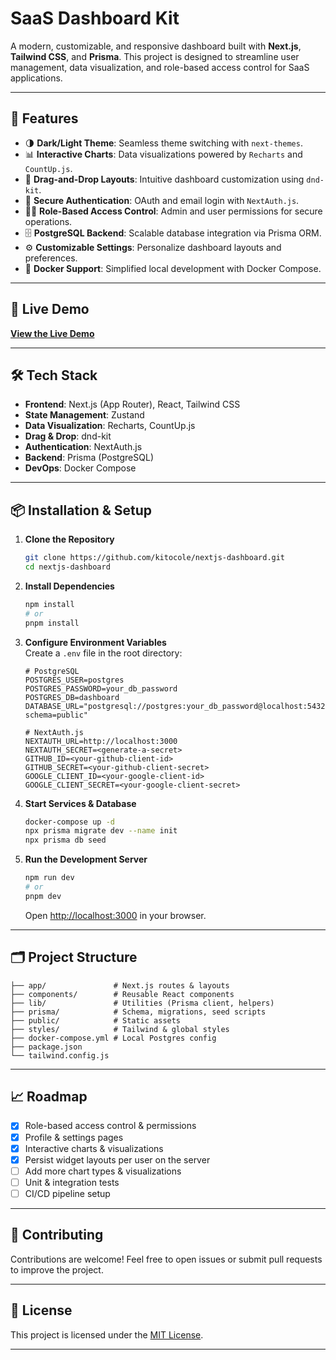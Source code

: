 # **SaaS Dashboard Kit**

A modern, customizable, and responsive dashboard built with **Next.js**, **Tailwind CSS**, and **Prisma**. This project is designed to streamline user management, data visualization, and role-based access control for SaaS applications.

---

## 🌟 **Features**

- 🌗 **Dark/Light Theme**: Seamless theme switching with `next-themes`.
- 📊 **Interactive Charts**: Data visualizations powered by `Recharts` and `CountUp.js`.
- 🔀 **Drag-and-Drop Layouts**: Intuitive dashboard customization using `dnd-kit`.
- 🔐 **Secure Authentication**: OAuth and email login with `NextAuth.js`.
- 🧑‍💼 **Role-Based Access Control**: Admin and user permissions for secure operations.
- 🗄️ **PostgreSQL Backend**: Scalable database integration via Prisma ORM.
- ⚙️ **Customizable Settings**: Personalize dashboard layouts and preferences.
- 🐳 **Docker Support**: Simplified local development with Docker Compose.

---

## 🚀 **Live Demo**

[**View the Live Demo**](https://nextjs-dashboard-kitocoles-projects.vercel.app)

---

## 🛠️ **Tech Stack**

- **Frontend**: Next.js (App Router), React, Tailwind CSS
- **State Management**: Zustand
- **Data Visualization**: Recharts, CountUp.js
- **Drag & Drop**: dnd-kit
- **Authentication**: NextAuth.js
- **Backend**: Prisma (PostgreSQL)
- **DevOps**: Docker Compose

---

## 📦 **Installation & Setup**

1. **Clone the Repository**

   ```bash
   git clone https://github.com/kitocole/nextjs-dashboard.git
   cd nextjs-dashboard
   ```

2. **Install Dependencies**

   ```bash
   npm install
   # or
   pnpm install
   ```

3. **Configure Environment Variables**  
   Create a `.env` file in the root directory:

   ```dotenv
   # PostgreSQL
   POSTGRES_USER=postgres
   POSTGRES_PASSWORD=your_db_password
   POSTGRES_DB=dashboard
   DATABASE_URL="postgresql://postgres:your_db_password@localhost:5432/dashboard?schema=public"

   # NextAuth.js
   NEXTAUTH_URL=http://localhost:3000
   NEXTAUTH_SECRET=<generate-a-secret>
   GITHUB_ID=<your-github-client-id>
   GITHUB_SECRET=<your-github-client-secret>
   GOOGLE_CLIENT_ID=<your-google-client-id>
   GOOGLE_CLIENT_SECRET=<your-google-client-secret>
   ```

4. **Start Services & Database**

   ```bash
   docker-compose up -d
   npx prisma migrate dev --name init
   npx prisma db seed
   ```

5. **Run the Development Server**
   ```bash
   npm run dev
   # or
   pnpm dev
   ```
   Open [http://localhost:3000](http://localhost:3000) in your browser.

---

## 🗂️ **Project Structure**

```
├── app/               # Next.js routes & layouts
├── components/        # Reusable React components
├── lib/               # Utilities (Prisma client, helpers)
├── prisma/            # Schema, migrations, seed scripts
├── public/            # Static assets
├── styles/            # Tailwind & global styles
├── docker-compose.yml # Local Postgres config
├── package.json
└── tailwind.config.js
```

---

## 📈 **Roadmap**

- [x] Role-based access control & permissions
- [x] Profile & settings pages
- [x] Interactive charts & visualizations
- [x] Persist widget layouts per user on the server
- [ ] Add more chart types & visualizations
- [ ] Unit & integration tests
- [ ] CI/CD pipeline setup

---

## 🤝 **Contributing**

Contributions are welcome! Feel free to open issues or submit pull requests to improve the project.

---

## 📄 **License**

This project is licensed under the [MIT License](LICENSE).

---
